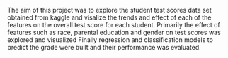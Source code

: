 The aim of this project was to explore the student test scores data set obtained from kaggle and visalize the trends and effect of each of the features on the overall test score for each student.
Primarily the effect of features such as race, parental education and gender on test scores was explored and visualized
Finally regression and classification models to predict the grade were built and their performance was evaluated.
